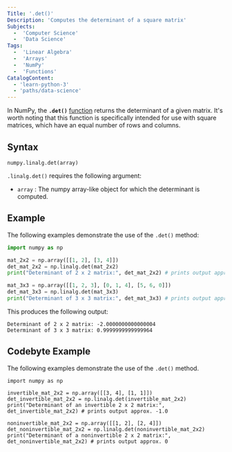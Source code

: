 ```yaml
---
Title: '.det()'
Description: 'Computes the determinant of a square matrix'
Subjects:
  -  'Computer Science'
  -  'Data Science'
Tags:
  -  'Linear Algebra'
  -  'Arrays'
  -  'NumPy'
  -  'Functions'
CatalogContent:
  - 'learn-python-3'
  - 'paths/data-science'
---
```


In NumPy, the **`.det()`** [function](https://www.codecademy.com/resources/docs/numpy/built-in-functions) returns the determinant of a given matrix. It's worth noting that this function is specifically intended for use with square matrices, which have an equal number of rows and columns.

## Syntax

```pseudo
numpy.linalg.det(array)
```

`.linalg.det()` requires the following argument:

- `array` : The numpy array-like object for which the determinant is computed.

## Example

The following examples demonstrate the use of the `.det()` method:

```py
import numpy as np

mat_2x2 = np.array([[1, 2], [3, 4]])
det_mat_2x2 = np.linalg.det(mat_2x2)
print("Determinant of 2 x 2 matrix:", det_mat_2x2) # prints output approx. -2.0

mat_3x3 = np.array([[1, 2, 3], [0, 1, 4], [5, 6, 0]])
det_mat_3x3 = np.linalg.det(mat_3x3)
print("Determinant of 3 x 3 matrix:", det_mat_3x3) # prints output approx. 1.0
```

This produces the following output:

```shell
Determinant of 2 x 2 matrix: -2.0000000000000004
Determinant of 3 x 3 matrix: 0.9999999999999964
```

## Codebyte Example

The following examples demonstrate the use of the `.det()` method.

```codebyte/python
import numpy as np

invertible_mat_2x2 = np.array([[3, 4], [1, 1]])
det_invertible_mat_2x2 = np.linalg.det(invertible_mat_2x2)
print("Determinant of an invertible 2 x 2 matrix:", det_invertible_mat_2x2) # prints output approx. -1.0

noninvertible_mat_2x2 = np.array([[1, 2], [2, 4]])
det_noninvertible_mat_2x2 = np.linalg.det(noninvertible_mat_2x2)
print("Determinant of a noninvertible 2 x 2 matrix:", det_noninvertible_mat_2x2) # prints output approx. 0
```
